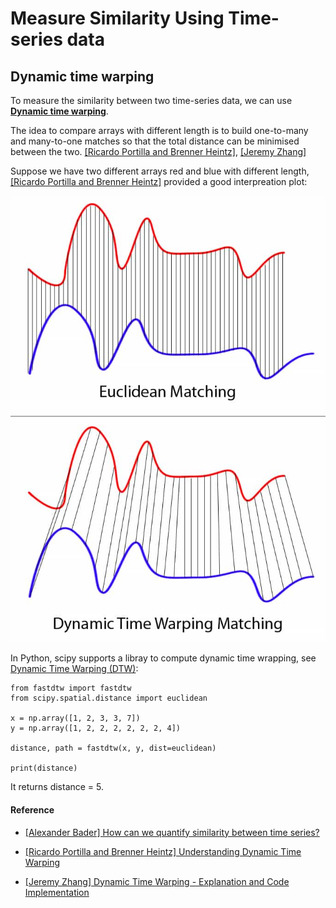 
# Measure Similarity Using Time-series data

##  Dynamic time warping
To measure the similarity between two time-series data, we can use [**Dynamic time warping**](https://en.wikipedia.org/wiki/Dynamic_time_warping).

The idea to compare arrays with different length is to build one-to-many and many-to-one matches so that the total distance can be minimised between the two. [[Ricardo Portilla and Brenner Heintz]][Understanding Dynamic Time Warping], [[Jeremy Zhang]][Dynamic Time Warping - Explanation and Code Implementation]

Suppose we have two different arrays red and blue with different length, [[Ricardo Portilla and Brenner Heintz]][Understanding Dynamic Time Warping] provided a good interpreation plot:

![](images/Euclidean_vs_DTW.jpg)

In Python, scipy supports a libray to compute dynamic time wrapping, see [Dynamic Time Warping (DTW)](https://dtaidistance.readthedocs.io/en/latest/usage/dtw.html):
```
from fastdtw import fastdtw
from scipy.spatial.distance import euclidean

x = np.array([1, 2, 3, 3, 7])
y = np.array([1, 2, 2, 2, 2, 2, 2, 4])

distance, path = fastdtw(x, y, dist=euclidean)

print(distance)
``` 
It returns distance = 5.



#### Reference

* [How can we quantify similarity between time series?]: https://tech.gorilla.co/how-can-we-quantify-similarity-between-time-series-ed1d0b633ca0
[[Alexander Bader] How can we quantify similarity between time series?](https://tech.gorilla.co/how-can-we-quantify-similarity-between-time-series-ed1d0b633ca0)

* [Understanding Dynamic Time Warping]: https://www.databricks.com/blog/2019/04/30/understanding-dynamic-time-warping.html
[[Ricardo Portilla and Brenner Heintz] Understanding Dynamic Time Warping](https://www.databricks.com/blog/2019/04/30/understanding-dynamic-time-warping.html)

* [Dynamic Time Warping - Explanation and Code Implementation]: https://towardsdatascience.com/dynamic-time-warping-3933f25fcdd
[[Jeremy Zhang] Dynamic Time Warping - Explanation and Code Implementation](https://towardsdatascience.com/dynamic-time-warping-3933f25fcdd)

